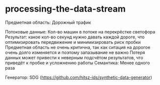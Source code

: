 # processing-the-data-stream

Предметная область: Дорожный трафик

Потоковые данные: Кол-во машин в потоке на перекрёстке светофора
Результат: какое кол-во секунд нужно давать каждой дороге, что оптимизировать передвижение и минимизировать риск пробки
Предметная область не очень критична, так как ситация на дорогое очень долго изменяется и поэтому запазывание не важно
Потеря данных может привести к неверным подсчётом результатов, что приведёт к пробке и усложнению работы
Семантика: Менее одного раза

Генератор: SDG (https://github.com/hitsz-ids/synthetic-data-generator)
